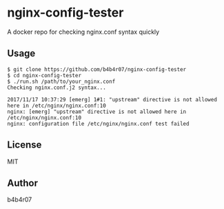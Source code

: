 nginx-config-tester
===================

A docker repo for checking nginx.conf syntax quickly

## Usage

```console
$ git clone https://github.com/b4b4r07/nginx-config-tester
$ cd nginx-config-tester
$ ./run.sh /path/to/your_nginx.conf
Checking nginx.conf.j2 syntax...

2017/11/17 10:37:29 [emerg] 1#1: "upstream" directive is not allowed here in /etc/nginx/nginx.conf:10
nginx: [emerg] "upstream" directive is not allowed here in /etc/nginx/nginx.conf:10
nginx: configuration file /etc/nginx/nginx.conf test failed
```

## License

MIT

## Author

b4b4r07